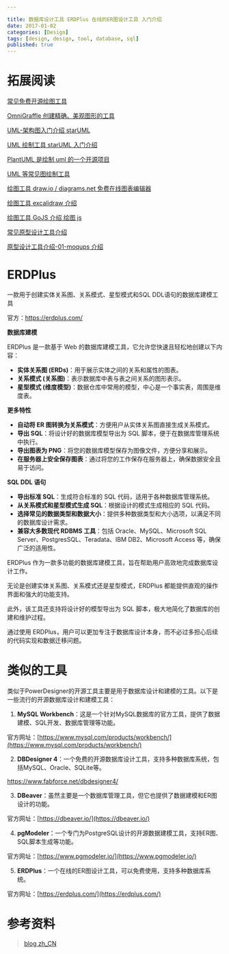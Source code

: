 ```yaml
---

title: 数据库设计工具 ERDPlus 在线的ER图设计工具 入门介绍
date: 2017-01-02
categories: [Design]
tags: [design, design, tool, database, sql]
published: true
---
```


# 拓展阅读

[常见免费开源绘图工具](https://houbb.github.io/2017/01/01/design-tool-01-overview)

[OmniGraffle 创建精确、美观图形的工具](https://houbb.github.io/2017/01/01/design-tool-02-omniGraffle-intro)

[UML-架构图入门介绍 starUML](https://houbb.github.io/2017/01/01/design-tool-03-uml-intro)

[UML 绘制工具 starUML 入门介绍](https://houbb.github.io/2017/01/01/design-tool-04-staruml-intro)

[PlantUML 是绘制 uml 的一个开源项目](https://houbb.github.io/2017/01/01/design-tool-04-uml-plantuml)

[UML 等常见图绘制工具](https://houbb.github.io/2017/01/01/design-tool-04-uml-tools)

[绘图工具 draw.io / diagrams.net 免费在线图表编辑器](https://houbb.github.io/2017/01/01/design-tool-05-draw-io-intro)

[绘图工具 excalidraw 介绍](https://houbb.github.io/2017/01/01/design-tool-06-excalidraw-intro)

[绘图工具 GoJS 介绍 绘图 js](https://houbb.github.io/2017/01/01/design-tool-07-go-js-intro)

[常见原型设计工具介绍](https://houbb.github.io/2017/01/01/design-tool-ui-00-design)

[原型设计工具介绍-01-moqups 介绍](https://houbb.github.io/2017/01/01/design-tool-ui-design-01-moqups)

# ERDPlus

一款用于创建实体关系图、关系模式、星型模式和SQL DDL语句的数据库建模工具

官方：https://erdplus.com/

**数据库建模**

ERDPlus 是一款基于 Web 的数据库建模工具，它允许您快速且轻松地创建以下内容：

- **实体关系图 (ERDs)**：用于展示实体之间的关系和属性的图表。
- **关系模式 (关系图)**：表示数据库中表与表之间关系的图形表示。
- **星型模式 (维度模型)**：数据仓库中常用的模型，中心是一个事实表，周围是维度表。

**更多特性**

- **自动将 ER 图转换为关系模式**：方便用户从实体关系图直接生成关系模式。
- **导出 SQL**：将设计好的数据库模型导出为 SQL 脚本，便于在数据库管理系统中执行。
- **导出图表为 PNG**：将您的数据库模型保存为图像文件，方便分享和展示。
- **在服务器上安全保存图表**：通过将您的工作保存在服务器上，确保数据安全且易于访问。

**SQL DDL 语句**

- **导出标准 SQL**：生成符合标准的 SQL 代码，适用于各种数据库管理系统。
- **从关系模式和星型模式生成 SQL**：根据设计的模式生成相应的 SQL 代码。
- **选择常见的数据类型和数据大小**：提供多种数据类型和大小选项，以满足不同的数据库设计需求。
- **兼容大多数现代 RDBMS 工具**：包括 Oracle、MySQL、Microsoft SQL Server、PostgresSQL、Teradata、IBM DB2、Microsoft Access 等，确保广泛的适用性。

ERDPlus 作为一款多功能的数据库建模工具，旨在帮助用户高效地完成数据库设计工作。

无论是创建实体关系图、关系模式还是星型模式，ERDPlus 都能提供直观的操作界面和强大的功能支持。

此外，该工具还支持将设计好的模型导出为 SQL 脚本，极大地简化了数据库的创建和维护过程。

通过使用 ERDPlus，用户可以更加专注于数据库设计本身，而不必过多担心后续的代码实现和数据迁移问题。




# 类似的工具

类似于PowerDesigner的开源工具主要是用于数据库设计和建模的工具。以下是一些流行的开源数据库设计和建模工具：

1. **MySQL Workbench**：这是一个针对MySQL数据库的官方工具，提供了数据建模、SQL开发、数据库管理等功能。

官方网址：[https://www.mysql.com/products/workbench/](https://www.mysql.com/products/workbench/)

2. **DBDesigner 4**：一个免费的开源数据库设计工具，支持多种数据库系统，包括MySQL、Oracle、SQLite等。

https://www.fabforce.net/dbdesigner4/

3. **DBeaver**：虽然主要是一个数据库管理工具，但它也提供了数据建模和ER图设计的功能。

官方网址：[https://dbeaver.io/](https://dbeaver.io/)

4. **pgModeler**：一个专门为PostgreSQL设计的开源数据建模工具，支持ER图、SQL脚本生成等功能。

官方网址：[https://www.pgmodeler.io/](https://www.pgmodeler.io/)

5. **ERDPlus**：一个在线的ER图设计工具，可以免费使用，支持多种数据库系统。

官方网址：[https://erdplus.com/](https://erdplus.com/)

# 参考资料

> [blog zh_CN](http://www.cnblogs.com/huangcong/archive/2010/06/14/1758201.html)

